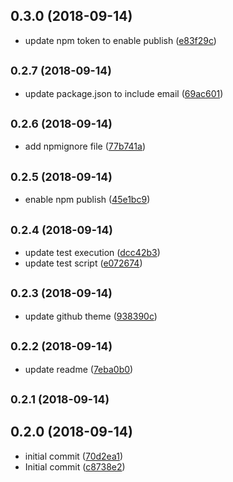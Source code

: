 <a name="0.3.0"></a>
## 0.3.0 (2018-09-14)

* update npm token to enable publish ([e83f29c](https://github.com/mpomerant/polljs/commit/e83f29c))



<a name="0.2.7"></a>
## <small>0.2.7 (2018-09-14)</small>

* update package.json to include email ([69ac601](https://github.com/mpomerant/polljs/commit/69ac601))



<a name="0.2.6"></a>
## <small>0.2.6 (2018-09-14)</small>

* add npmignore file ([77b741a](https://github.com/mpomerant/polljs/commit/77b741a))



<a name="0.2.5"></a>
## <small>0.2.5 (2018-09-14)</small>

* enable npm publish ([45e1bc9](https://github.com/mpomerant/polljs/commit/45e1bc9))



<a name="0.2.4"></a>
## <small>0.2.4 (2018-09-14)</small>

* update test execution ([dcc42b3](https://github.com/mpomerant/polljs/commit/dcc42b3))
* update test script ([e072674](https://github.com/mpomerant/polljs/commit/e072674))



<a name="0.2.3"></a>
## <small>0.2.3 (2018-09-14)</small>

* update github theme ([938390c](https://github.com/mpomerant/polljs/commit/938390c))



<a name="0.2.2"></a>
## <small>0.2.2 (2018-09-14)</small>

* update readme ([7eba0b0](https://github.com/mpomerant/polljs/commit/7eba0b0))



<a name="0.2.1"></a>
## <small>0.2.1 (2018-09-14)</small>




<a name="0.2.0"></a>
## 0.2.0 (2018-09-14)

* initial commit ([70d2ea1](https://github.com/mpomerant/polljs/commit/70d2ea1))
* Initial commit ([c8738e2](https://github.com/mpomerant/polljs/commit/c8738e2))



